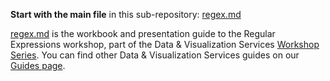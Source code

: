 **Start with the main file** in this sub-repository: [regex.md](/regex/regex.md)

[regex.md](/regex.md) is the workbook and presentation guide to the Regular Expressions workshop, part
 of the Data & Visualization Services [Workshop Series](http://library.duke.edu/data/news).  You can find
 other Data & Visualization Services guides on our [Guides page](http://library.duke.edu/data/guides).